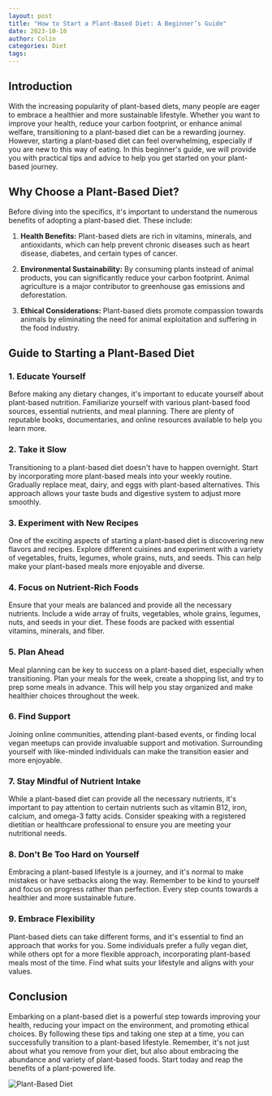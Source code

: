 ```yaml
---
layout: post
title: "How to Start a Plant-Based Diet: A Beginner’s Guide"
date: 2023-10-10
author: Colin
categories: Diet
tags: 
---
```


## Introduction

With the increasing popularity of plant-based diets, many people are eager to embrace a healthier and more sustainable lifestyle. Whether you want to improve your health, reduce your carbon footprint, or enhance animal welfare, transitioning to a plant-based diet can be a rewarding journey. However, starting a plant-based diet can feel overwhelming, especially if you are new to this way of eating. In this beginner's guide, we will provide you with practical tips and advice to help you get started on your plant-based journey.

## Why Choose a Plant-Based Diet?

Before diving into the specifics, it's important to understand the numerous benefits of adopting a plant-based diet. These include:

1. **Health Benefits:** Plant-based diets are rich in vitamins, minerals, and antioxidants, which can help prevent chronic diseases such as heart disease, diabetes, and certain types of cancer.

2. **Environmental Sustainability:** By consuming plants instead of animal products, you can significantly reduce your carbon footprint. Animal agriculture is a major contributor to greenhouse gas emissions and deforestation.

3. **Ethical Considerations:** Plant-based diets promote compassion towards animals by eliminating the need for animal exploitation and suffering in the food industry.

## Guide to Starting a Plant-Based Diet

### 1. Educate Yourself

Before making any dietary changes, it's important to educate yourself about plant-based nutrition. Familiarize yourself with various plant-based food sources, essential nutrients, and meal planning. There are plenty of reputable books, documentaries, and online resources available to help you learn more.

### 2. Take it Slow

Transitioning to a plant-based diet doesn't have to happen overnight. Start by incorporating more plant-based meals into your weekly routine. Gradually replace meat, dairy, and eggs with plant-based alternatives. This approach allows your taste buds and digestive system to adjust more smoothly.

### 3. Experiment with New Recipes

One of the exciting aspects of starting a plant-based diet is discovering new flavors and recipes. Explore different cuisines and experiment with a variety of vegetables, fruits, legumes, whole grains, nuts, and seeds. This can help make your plant-based meals more enjoyable and diverse.

### 4. Focus on Nutrient-Rich Foods

Ensure that your meals are balanced and provide all the necessary nutrients. Include a wide array of fruits, vegetables, whole grains, legumes, nuts, and seeds in your diet. These foods are packed with essential vitamins, minerals, and fiber.

### 5. Plan Ahead

Meal planning can be key to success on a plant-based diet, especially when transitioning. Plan your meals for the week, create a shopping list, and try to prep some meals in advance. This will help you stay organized and make healthier choices throughout the week.

### 6. Find Support

Joining online communities, attending plant-based events, or finding local vegan meetups can provide invaluable support and motivation. Surrounding yourself with like-minded individuals can make the transition easier and more enjoyable.

### 7. Stay Mindful of Nutrient Intake

While a plant-based diet can provide all the necessary nutrients, it's important to pay attention to certain nutrients such as vitamin B12, iron, calcium, and omega-3 fatty acids. Consider speaking with a registered dietitian or healthcare professional to ensure you are meeting your nutritional needs.

### 8. Don't Be Too Hard on Yourself

Embracing a plant-based lifestyle is a journey, and it's normal to make mistakes or have setbacks along the way. Remember to be kind to yourself and focus on progress rather than perfection. Every step counts towards a healthier and more sustainable future.

### 9. Embrace Flexibility

Plant-based diets can take different forms, and it's essential to find an approach that works for you. Some individuals prefer a fully vegan diet, while others opt for a more flexible approach, incorporating plant-based meals most of the time. Find what suits your lifestyle and aligns with your values.

## Conclusion

Embarking on a plant-based diet is a powerful step towards improving your health, reducing your impact on the environment, and promoting ethical choices. By following these tips and taking one step at a time, you can successfully transition to a plant-based lifestyle. Remember, it's not just about what you remove from your diet, but also about embracing the abundance and variety of plant-based foods. Start today and reap the benefits of a plant-powered life.

![Plant-Based Diet](https://source.unsplash.com/1600x900/?vegan-food)